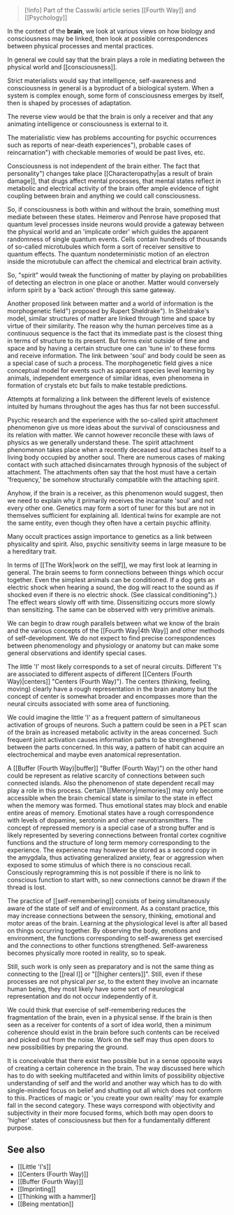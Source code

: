 
> [!info] Part of the Casswiki article series [[Fourth Way]] and [[Psychology]]

In the context of the **brain**, we look at various views on how biology and consciousness may be linked, then look at possible correspondences between physical processes and mental practices.

In general we could say that the brain plays a role in mediating between the physical world and [[consciousness]].

Strict materialists would say that intelligence, self-awareness and consciousness in general is a byproduct of a biological system. When a system is complex enough, some form of consciousness emerges by itself, then is shaped by processes of adaptation.

The reverse view would be that the brain is only a receiver and that any animating intelligence or consciousness is external to it.

The materialistic view has problems accounting for psychic occurrences such as reports of near-death experiences"), probable cases of reincarnation") with checkable memories of would be past lives, etc.

Consciousness is not independent of the brain either. The fact that personality") changes take place [[Characteropathy|as a result of brain damage]], that drugs affect mental processes, that mental states reflect in metabolic and electrical activity of the brain offer ample evidence of tight coupling between brain and anything we could call consciousness.

So, if consciousness is both within and without the brain, something must mediate between these states. Heimerov and Penrose have proposed that quantum level processes inside neurons would provide a gateway between the physical world and an 'implicate order' which guides the apparent randomness of single quantum events. Cells contain hundreds of thousands of so-called microtubules which form a sort of receiver sensitive to quantum effects. The quantum nondeterministic motion of an electron inside the microtubule can affect the chemical and electrical brain activity.

So, "spirit" would tweak the functioning of matter by playing on probabilities of detecting an electron in one place or another. Matter would conversely inform spirit by a 'back action' through this same gateway.

Another proposed link between matter and a world of information is the morphogenetic field") proposed by Rupert Sheldrake"). In Sheldrake's model, similar structures of matter are linked through time and space by virtue of their similarity. The reason why the human perceives time as a continuous sequence is the fact that its immediate past is the closest thing in terms of structure to its present. But forms exist outside of time and space and by having a certain structure one can 'tune in' to these forms and receive information. The link between 'soul' and body could be seen as a special case of such a process. The morphogenetic field gives a nice conceptual model for events such as apparent species level learning by animals, independent emergence of similar ideas, even phenomena in formation of crystals etc but fails to make testable predictions.

Attempts at formalizing a link between the different levels of existence intuited by humans throughout the ages has thus far not been successful.

Psychic research and the experience with the so-called spirit attachment phenomenon give us more ideas about the survival of consciousness and its relation with matter. We cannot however reconcile these with laws of physics as we generally understand these. The spirit attachment phenomenon takes place when a recently deceased soul attaches itself to a living body occupied by another soul. There are numerous cases of making contact with such attached disincarnates through hypnosis of the subject of attachment. The attachments often say that the host must have a certain 'frequency,' be somehow structurally compatible with the attaching spirit.

Anyhow, if the brain is a receiver, as this phenomenon would suggest, then we need to explain why it primarily receives the incarnate 'soul' and not every other one. Genetics may form a sort of tuner for this but are not in themselves sufficient for explaining all. Identical twins for example are not the same entity, even though they often have a certain psychic affinity.

Many occult practices assign importance to genetics as a link between physicality and spirit. Also, psychic sensitivity seems in large measure to be a hereditary trait.

In terms of [[The Work|work on the self]], we may first look at learning in general. The brain seems to form connections between things which occur together. Even the simplest animals can be conditioned. If a dog gets an electric shock when hearing a sound, the dog will react to the sound as if shocked even if there is no electric shock. (See classical conditioning").) The effect wears slowly off with time. Dissensitizing occurs more slowly than sensitizing. The same can be observed with very primitive animals.

We can begin to draw rough parallels between what we know of the brain and the various concepts of the [[Fourth Way|4th Way]] and other methods of self-development. We do not expect to find precise correspondences between phenomenology and physiology or anatomy but can make some general observations and identify special cases.

The little 'I' most likely corresponds to a set of neural circuits. Different 'I's are associated to different aspects of different [[Centers (Fourth Way)|centers]] "Centers (Fourth Way)"). The centers (thinking, feeling, moving) clearly have a rough representation in the brain anatomy but the concept of center is somewhat broader and encompasses more than the neural circuits associated with some area of functioning.

We could imagine the little 'I' as a frequent pattern of simultaneous activation of groups of neurons. Such a pattern could be seen in a PET scan of the brain as increased metabolic activity in the areas concerned. Such frequent joint activation causes information paths to be strengthened between the parts concerned. In this way, a pattern of habit can acquire an electrochemical and maybe even anatomical representation.

A [[Buffer (Fourth Way)|buffer]] "Buffer (Fourth Way)") on the other hand could be represent as relative scarcity of connections between such connected islands. Also the phenomenon of state dependent recall may play a role in this process. Certain [[Memory|memories]] may only become accessible when the brain chemical state is similar to the state in effect when the memory was formed. Thus emotional states may block and enable entire areas of memory. Emotional states have a rough correspondence with levels of dopamine, serotonin and other neurotransmitters. The concept of repressed memory is a special case of a strong buffer and is likely represented by severing connections between frontal cortex cognitive functions and the structure of long term memory corresponding to the experience. The experience may however be stored as a second copy in the amygdala, thus activating generalized anxiety, fear or aggression when exposed to some stimulus of which there is no conscious recall. Consciously reprogramming this is not possible if there is no link to conscious function to start with, so new connections cannot be drawn if the thread is lost.

The practice of [[self-remembering]] consists of being simultaneously aware of the state of self and of environment. As a constant practice, this may increase connections between the sensory, thinking, emotional and motor areas of the brain. Learning at the physiological level is after all based on things occurring together. By observing the body, emotions and environment, the functions corresponding to self-awareness get exercised and the connections to other functions strengthened. Self-awareness becomes physically more rooted in reality, so to speak.

Still, such work is only seen as preparatory and is not the same thing as connecting to the [[real I]] or "[[higher centers]]". Still, even if these processes are not physical _per se_, to the extent they involve an incarnate human being, they most likely have some sort of neurological representation and do not occur independently of it.

We could think that exercise of self-remembering reduces the fragmentation of the brain, even in a physical sense. If the brain is then seen as a receiver for contents of a sort of idea world, then a minimum coherence should exist in the brain before such contents can be received and picked out from the noise. Work on the self may thus open doors to new possibilities by preparing the ground.

It is conceivable that there exist two possible but in a sense opposite ways of creating a certain coherence in the brain. The way discussed here which has to do with seeking multifaceted and within limits of possibility objective understanding of self and the world and another way which has to do with single-minded focus on belief and shutting out all which does not conform to this. Practices of magic or 'you create your own reality' may for example fall in the second category. These ways correspond with objectivity and subjectivity in their more focused forms, which both may open doors to 'higher' states of consciousness but then for a fundamentally different purpose.

See also
--------

*   [[Little 'I's]]
*   [[Centers (Fourth Way)]]
*   [[Buffer (Fourth Way)]]
*   [[Imprinting]]
*   [[Thinking with a hammer]]
*   [[Being mentation]]